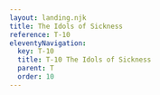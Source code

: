 ```yaml
---
layout: landing.njk
title: The Idols of Sickness
reference: T-10 
eleventyNavigation:
  key: T-10
  title: T-10 The Idols of Sickness
  parent: T
  order: 10
---
```

